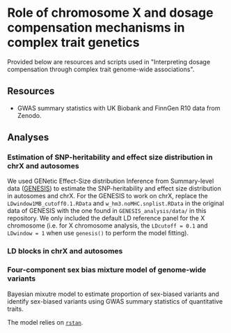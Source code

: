 # Role of chromosome X and dosage compensation mechanisms in complex trait genetics

Provided below are resources and scripts used in "Interpreting dosage compensation through complex trait genome-wide associations".

## Resources

+ GWAS summary statistics with UK Biobank and FinnGen R10 data from Zenodo.

## Analyses

### Estimation of SNP-heritability and effect size distribution in chrX and autosomes

We used GENetic Effect-Size distribution Inference from Summary-level data ([GENESIS](https://github.com/yandorazhang/GENESIS)) to estimate the SNP-heritability and effect size distribution in autosomes and chrX. For the GENESIS to work on chrX, replace the `LDwindow1MB_cutoff0.1.RData` and `w_hm3.noMHC.snplist.RData` in the original data of GENESIS with the one found in `GENESIS_analysis/data/` in this repository. We only included the default LD reference panel for the X chromosome (i.e. for X chromosome analysis, the `LDcutoff = 0.1` and `LDwindow = 1` when use `genesis()` to perform the model fitting).


### LD blocks in chrX and autosomes

### Four-component sex bias mixture model of genome-wide variants

Bayesian mixutre model to estimate proportion of sex-biased variants and identify sex-biased variants using GWAS summary statistics of quantitative traits.

The model relies on [`rstan`](https://mc-stan.org/users/interfaces/rstan).
